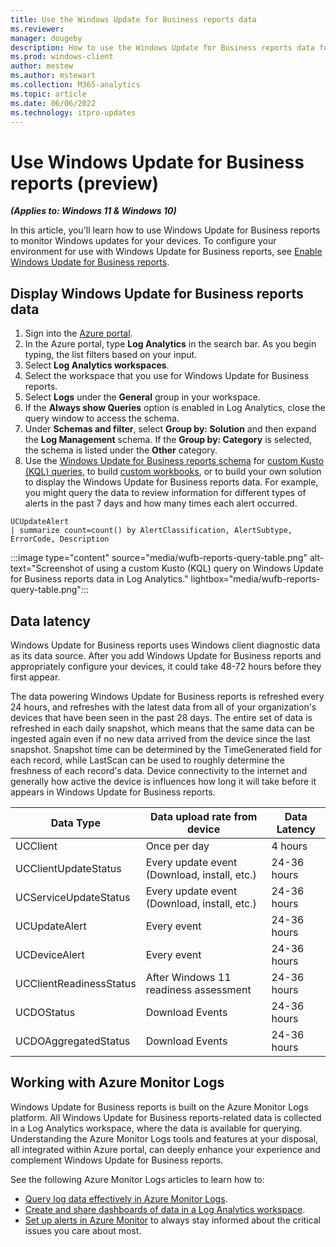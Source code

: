 ```yaml
---
title: Use the Windows Update for Business reports data
ms.reviewer: 
manager: dougeby
description: How to use the Windows Update for Business reports data for custom solutions using tools like Azure Monitor Logs.
ms.prod: windows-client
author: mestew
ms.author: mstewart
ms.collection: M365-analytics
ms.topic: article
ms.date: 06/06/2022
ms.technology: itpro-updates
---
```


# Use Windows Update for Business reports (preview)
<!--37063317, 30141258, 37063041-->
***(Applies to: Windows 11 & Windows 10)***

In this article, you'll learn how to use Windows Update for Business reports to monitor Windows updates for your devices. To configure your environment for use with Windows Update for Business reports, see [Enable Windows Update for Business reports](wufb-reports-enable.md).

## Display Windows Update for Business reports data

1. Sign into the [Azure portal](https://portal.azure.com). 
1. In the Azure portal, type **Log Analytics** in the search bar. As you begin typing, the list filters based on your input.
1. Select **Log Analytics workspaces**.
1. Select the workspace that you use for Windows Update for Business reports.
1. Select **Logs** under the **General** group in your workspace.
1. If the **Always show Queries** option is enabled in Log Analytics, close the query window to access the schema.
1. Under **Schemas and filter**, select **Group by: Solution** and then expand the **Log Management** schema. If the **Group by: Category** is selected, the schema is listed under the **Other** category.
1. Use the [Windows Update for Business reports schema](wufb-reports-schema.md) for [custom Kusto (KQL) queries](/azure/data-explorer/kusto/query/), to build [custom workbooks](/azure/azure-monitor/visualize/workbooks-overview), or to build your own solution to display the Windows Update for Business reports data. For example, you might query the data to review information for different types of alerts in the past 7 days and how many times each alert occurred.

```kusto
UCUpdateAlert
| summarize count=count() by AlertClassification, AlertSubtype, ErrorCode, Description
```

:::image type="content" source="media/wufb-reports-query-table.png" alt-text="Screenshot of using a custom Kusto (KQL) query on Windows Update for Business reports data in Log Analytics." lightbox="media/wufb-reports-query-table.png":::

## Data latency

Windows Update for Business reports uses Windows client diagnostic data as its data source. After you add Windows Update for Business reports and appropriately configure your devices, it could take 48-72 hours before they first appear.

The data powering Windows Update for Business reports is refreshed every 24 hours, and refreshes with the latest data from all of your organization's devices that have been seen in the past 28 days. The entire set of data is refreshed in each daily snapshot, which means that the same data can be ingested again even if no new data arrived from the device since the last snapshot. Snapshot time can be determined by the TimeGenerated field for each record, while LastScan can be used to roughly determine the freshness of each record's data. Device connectivity to the internet and generally how active the device is influences how long it will take before it appears in Windows Update for Business reports.

| Data Type | Data upload rate from device | Data Latency |
|--|--|--|
| UCClient | Once per day |4 hours |
| UCClientUpdateStatus|Every update event (Download, install, etc.)|24-36 hours |
| UCServiceUpdateStatus| Every update event (Download, install, etc.)|24-36 hours |
| UCUpdateAlert | Every event | 24-36 hours |
| UCDeviceAlert | Every event | 24-36 hours |
| UCClientReadinessStatus | After Windows 11 readiness assessment |24-36 hours |
| UCDOStatus | Download Events | 24-36 hours |
| UCDOAggregatedStatus | Download Events | 24-36 hours |

## Working with Azure Monitor Logs

Windows Update for Business reports is built on the Azure Monitor Logs platform. All Windows Update for Business reports-related data is collected in a Log Analytics workspace, where the data is available for querying. Understanding the Azure Monitor Logs tools and features at your disposal, all integrated within Azure portal, can deeply enhance your experience and complement Windows Update for Business reports.

See the following Azure Monitor Logs articles to learn how to:
- [Query log data effectively in Azure Monitor Logs](/azure/log-analytics/log-analytics-log-searches).
- [Create and share dashboards of data in a Log Analytics workspace](/azure/log-analytics/log-analytics-dashboards).
- [Set up alerts in Azure Monitor](/azure/log-analytics/log-analytics-alerts) to always stay informed about the critical issues you care about most.
